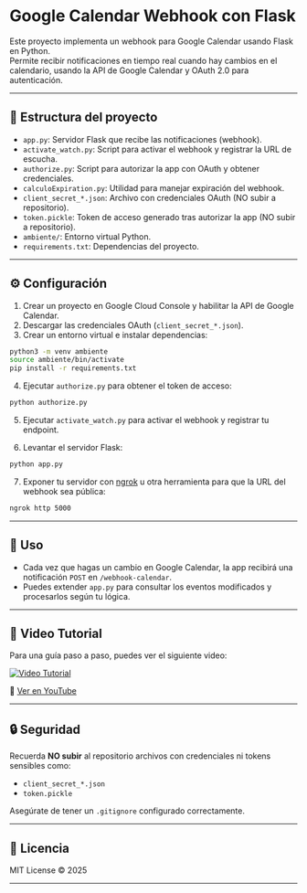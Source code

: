 # Google Calendar Webhook con Flask

Este proyecto implementa un webhook para Google Calendar usando Flask en Python.  
Permite recibir notificaciones en tiempo real cuando hay cambios en el calendario, usando la API de Google Calendar y OAuth 2.0 para autenticación.

---

## 📁 Estructura del proyecto

- `app.py`: Servidor Flask que recibe las notificaciones (webhook).
- `activate_watch.py`: Script para activar el webhook y registrar la URL de escucha.
- `authorize.py`: Script para autorizar la app con OAuth y obtener credenciales.
- `calculoExpiration.py`: Utilidad para manejar expiración del webhook.
- `client_secret_*.json`: Archivo con credenciales OAuth (NO subir a repositorio).
- `token.pickle`: Token de acceso generado tras autorizar la app (NO subir a repositorio).
- `ambiente/`: Entorno virtual Python.
- `requirements.txt`: Dependencias del proyecto.

---

## ⚙️ Configuración

1. Crear un proyecto en Google Cloud Console y habilitar la API de Google Calendar.
2. Descargar las credenciales OAuth (`client_secret_*.json`).
3. Crear un entorno virtual e instalar dependencias:

```bash
python3 -m venv ambiente
source ambiente/bin/activate
pip install -r requirements.txt
```

4. Ejecutar `authorize.py` para obtener el token de acceso:

```bash
python authorize.py
```

5. Ejecutar `activate_watch.py` para activar el webhook y registrar tu endpoint.

6. Levantar el servidor Flask:

```bash
python app.py
```

7. Exponer tu servidor con [ngrok](https://ngrok.com) u otra herramienta para que la URL del webhook sea pública:

```bash
ngrok http 5000
```

---

## 🚀 Uso

- Cada vez que hagas un cambio en Google Calendar, la app recibirá una notificación `POST` en `/webhook-calendar`.
- Puedes extender `app.py` para consultar los eventos modificados y procesarlos según tu lógica.

---

## 🎥 Video Tutorial

Para una guía paso a paso, puedes ver el siguiente video:

[![Video Tutorial](https://img.youtube.com/vi/kVy_RRfCHXQ/0.jpg)](https://youtu.be/kVy_RRfCHXQ)

🔗 [Ver en YouTube](https://youtu.be/kVy_RRfCHXQ)

---

## 🔒 Seguridad

Recuerda **NO subir** al repositorio archivos con credenciales ni tokens sensibles como:

- `client_secret_*.json`
- `token.pickle`

Asegúrate de tener un `.gitignore` configurado correctamente.

---

## 🪪 Licencia

MIT License © 2025

---
